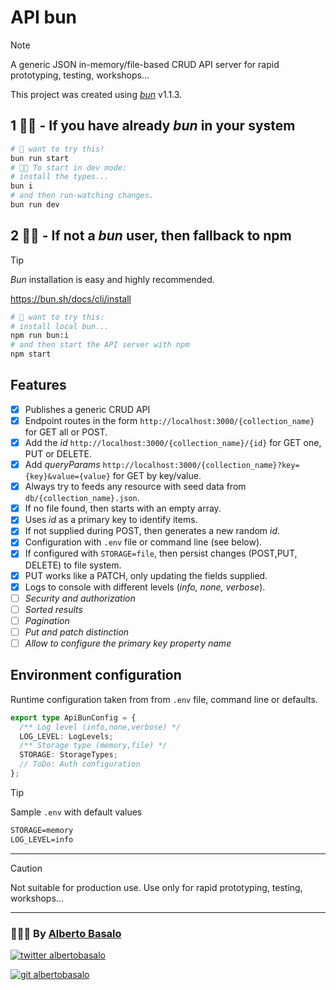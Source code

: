 # API bun

> [!NOTE]
> A generic JSON in-memory/file-based CRUD API server for rapid prototyping, testing, workshops...
>
> This project was created using [_bun_](https://bun.sh) v1.1.3.

## 1 🧑‍🍳 - If you have already _bun_ in your system

```bash
# 🥖 want to try this!
bun run start
# 🧑‍🍳 To start in dev mode:
# install the types...
bun i
# and then run-watching changes.
bun run dev
```

## 2 🤷‍♂️ - If not a _bun_ user, then fallback to npm

> [!TIP]
>
> _Bun_ installation is easy and highly recommended.
>
> https://bun.sh/docs/cli/install

```bash
# 🥖 want to try this:
# install local bun...
npm run bun:i
# and then start the API server with npm
npm start
```

## Features

- [x] Publishes a generic CRUD API
- [x] Endpoint routes in the form `http://localhost:3000/{collection_name}` for GET all or POST.
- [x] Add the _id_ `http://localhost:3000/{collection_name}/{id}` for GET one, PUT or DELETE.
- [x] Add _queryParams_ `http://localhost:3000/{collection_name}?key={key}&value={value}` for GET by key/value.
- [x] Always try to feeds any resource with seed data from `db/{collection_name}.json`.
- [x] If no file found, then starts with an empty array.
- [x] Uses _id_ as a primary key to identify items.
- [x] If not supplied during POST, then generates a new random _id_.
- [x] Configuration with `.env` file or command line (see below).
- [x] If configured with `STORAGE=file`, then persist changes (POST,PUT, DELETE) to file system.
- [x] PUT works like a PATCH, only updating the fields supplied.
- [x] Logs to console with different levels (_info, none, verbose_).
- [ ] _Security and authorization_
- [ ] _Sorted results_
- [ ] _Pagination_
- [ ] _Put and patch distinction_
- [ ] _Allow to configure the primary key property name_

## Environment configuration

Runtime configuration taken from from `.env` file, command line or defaults.

```ts
export type ApiBunConfig = {
  /** Log level (info,none,verbose) */
  LOG_LEVEL: LogLevels;
  /** Storage type (memory,file) */
  STORAGE: StorageTypes;
  // ToDo: Auth configuration
};
```

> [!TIP]
> Sample `.env` with default values

```txt
STORAGE=memory
LOG_LEVEL=info
```

---

> [!CAUTION]
> Not suitable for production use. Use only for rapid prototyping, testing, workshops...

---

<footer>
  <h3>🧑🏼‍💻 By <a href="https://albertobasalo.dev" target="blank">Alberto Basalo</a> </h3>
  <p>
    <a href="https://twitter.com/albertobasalo" target="blank">
      <img src="https://img.shields.io/twitter/follow/albertobasalo?logo=twitter&style=for-the-badge" alt="twitter albertobasalo" />
    </a>
  </p>
  <p>
    <a href="https://github.com/albertobasalo" target="blank">
      <img 
        src="https://img.shields.io/github/followers/albertobasalo?logo=github&label=profile albertobasalo&style=for-the-badge" alt="git albertobasalo" />
    </a>
  </p>
</footer>
